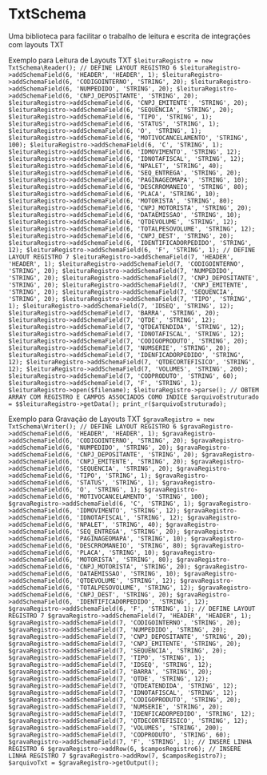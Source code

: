 # TxtSchema
Uma biblioteca para facilitar o trabalho de leitura e escrita de integrações com layouts TXT

Exemplo para Leitura de Layouts TXT
`
$leituraRegistro = new TxtSchema\Reader();
// DEFINE LAYOUT REGISTRO 6
$leituraRegistro->addSchemaField(6, 'HEADER', 'HEADER', 1);
$leituraRegistro->addSchemaField(6, 'CODIGOINTERNO', 'STRING', 20);
$leituraRegistro->addSchemaField(6, 'NUMPEDIDO', 'STRING', 20);
$leituraRegistro->addSchemaField(6, 'CNPJ_DEPOSITANTE', 'STRING', 20);
$leituraRegistro->addSchemaField(6, 'CNPJ_EMITENTE', 'STRING', 20);
$leituraRegistro->addSchemaField(6, 'SEQUENCIA', 'STRING', 20);
$leituraRegistro->addSchemaField(6, 'TIPO', 'STRING', 1);
$leituraRegistro->addSchemaField(6, 'STATUS', 'STRING', 1);
$leituraRegistro->addSchemaField(6, 'O', 'STRING', 1);
$leituraRegistro->addSchemaField(6, 'MOTIVOCANCELAMENTO', 'STRING', 100);
$leituraRegistro->addSchemaField(6, 'C', 'STRING', 1);
$leituraRegistro->addSchemaField(6, 'IDMOVIMENTO', 'STRING', 12);
$leituraRegistro->addSchemaField(6, 'IDNOTAFISCAL', 'STRING', 12);
$leituraRegistro->addSchemaField(6, 'NPALET', 'STRING', 40);
$leituraRegistro->addSchemaField(6, 'SEQ_ENTREGA', 'STRING', 20);
$leituraRegistro->addSchemaField(6, 'PAGINAGEOMAPA', 'STRING', 10);
$leituraRegistro->addSchemaField(6, 'DESCRROMANEIO', 'STRING', 80);
$leituraRegistro->addSchemaField(6, 'PLACA', 'STRING', 10);
$leituraRegistro->addSchemaField(6, 'MOTORISTA', 'STRING', 80);
$leituraRegistro->addSchemaField(6, 'CNPJ_MOTORISTA', 'STRING', 20);
$leituraRegistro->addSchemaField(6, 'DATAEMISSAO', 'STRING', 10);
$leituraRegistro->addSchemaField(6, 'QTDEVOLUME', 'STRING', 12);
$leituraRegistro->addSchemaField(6, 'TOTALPESOVOLUME', 'STRING', 12);
$leituraRegistro->addSchemaField(6, 'CNPJ_DEST', 'STRING', 20);
$leituraRegistro->addSchemaField(6, 'IDENTIFICADORPEDIDO', 'STRING', 12);
$leituraRegistro->addSchemaField(6, 'F', 'STRING', 1);
// DEFINE LAYOUT REGISTRO 7
$leituraRegistro->addSchemaField(7, 'HEADER', 'HEADER', 1);
$leituraRegistro->addSchemaField(7, 'CODIGOINTERNO', 'STRING', 20);
$leituraRegistro->addSchemaField(7, 'NUMPEDIDO', 'STRING', 20);
$leituraRegistro->addSchemaField(7, 'CNPJ_DEPOSITANTE', 'STRING', 20);
$leituraRegistro->addSchemaField(7, 'CNPJ_EMITENTE', 'STRING', 20);
$leituraRegistro->addSchemaField(7, 'SEQUENCIA', 'STRING', 20);
$leituraRegistro->addSchemaField(7, 'TIPO', 'STRING', 1);
$leituraRegistro->addSchemaField(7, 'IDSEQ', 'STRING', 12);
$leituraRegistro->addSchemaField(7, 'BARRA', 'STRING', 20);
$leituraRegistro->addSchemaField(7, 'QTDE', 'STRING', 12);
$leituraRegistro->addSchemaField(7, 'QTDEATENDIDA', 'STRING', 12);
$leituraRegistro->addSchemaField(7, 'IDNOTAFISCAL', 'STRING', 12);
$leituraRegistro->addSchemaField(7, 'CODIGOPRODUTO', 'STRING', 20);
$leituraRegistro->addSchemaField(7, 'NUMSERIE', 'STRING', 20);
$leituraRegistro->addSchemaField(7, 'IDENFICADORPEDIDO', 'STRING', 12);
$leituraRegistro->addSchemaField(7, 'QTDECORTEFISICO', 'STRING', 12);
$leituraRegistro->addSchemaField(7, 'VOLUMES', 'STRING', 200);
$leituraRegistro->addSchemaField(7, 'CODPRODUTO', 'STRING', 60);
$leituraRegistro->addSchemaField(7, 'F', 'STRING', 1);
$leituraRegistro->open($filename);
$leituraRegistro->parse();
// OBTEM ARRAY COM REGISTRO E CAMPOS ASSOCIADOS COMO INDICE
$arquivoEstruturado = $$leituraRegistro->getData();
print_r($arquivoEstruturado);
`

Exemplo para Gravação de Layouts TXT
`
$gravaRegistro = new TxtSchema\Writer();
// DEFINE LAYOUT REGISTRO 6
$gravaRegistro->addSchemaField(6, 'HEADER', 'HEADER', 1);
$gravaRegistro->addSchemaField(6, 'CODIGOINTERNO', 'STRING', 20);
$gravaRegistro->addSchemaField(6, 'NUMPEDIDO', 'STRING', 20);
$gravaRegistro->addSchemaField(6, 'CNPJ_DEPOSITANTE', 'STRING', 20);
$gravaRegistro->addSchemaField(6, 'CNPJ_EMITENTE', 'STRING', 20);
$gravaRegistro->addSchemaField(6, 'SEQUENCIA', 'STRING', 20);
$gravaRegistro->addSchemaField(6, 'TIPO', 'STRING', 1);
$gravaRegistro->addSchemaField(6, 'STATUS', 'STRING', 1);
$gravaRegistro->addSchemaField(6, 'O', 'STRING', 1);
$gravaRegistro->addSchemaField(6, 'MOTIVOCANCELAMENTO', 'STRING', 100);
$gravaRegistro->addSchemaField(6, 'C', 'STRING', 1);
$gravaRegistro->addSchemaField(6, 'IDMOVIMENTO', 'STRING', 12);
$gravaRegistro->addSchemaField(6, 'IDNOTAFISCAL', 'STRING', 12);
$gravaRegistro->addSchemaField(6, 'NPALET', 'STRING', 40);
$gravaRegistro->addSchemaField(6, 'SEQ_ENTREGA', 'STRING', 20);
$gravaRegistro->addSchemaField(6, 'PAGINAGEOMAPA', 'STRING', 10);
$gravaRegistro->addSchemaField(6, 'DESCRROMANEIO', 'STRING', 80);
$gravaRegistro->addSchemaField(6, 'PLACA', 'STRING', 10);
$gravaRegistro->addSchemaField(6, 'MOTORISTA', 'STRING', 80);
$gravaRegistro->addSchemaField(6, 'CNPJ_MOTORISTA', 'STRING', 20);
$gravaRegistro->addSchemaField(6, 'DATAEMISSAO', 'STRING', 10);
$gravaRegistro->addSchemaField(6, 'QTDEVOLUME', 'STRING', 12);
$gravaRegistro->addSchemaField(6, 'TOTALPESOVOLUME', 'STRING', 12);
$gravaRegistro->addSchemaField(6, 'CNPJ_DEST', 'STRING', 20);
$gravaRegistro->addSchemaField(6, 'IDENTIFICADORPEDIDO', 'STRING', 12);
$gravaRegistro->addSchemaField(6, 'F', 'STRING', 1);
// DEFINE LAYOUT REGISTRO 7
$gravaRegistro->addSchemaField(7, 'HEADER', 'HEADER', 1);
$gravaRegistro->addSchemaField(7, 'CODIGOINTERNO', 'STRING', 20);
$gravaRegistro->addSchemaField(7, 'NUMPEDIDO', 'STRING', 20);
$gravaRegistro->addSchemaField(7, 'CNPJ_DEPOSITANTE', 'STRING', 20);
$gravaRegistro->addSchemaField(7, 'CNPJ_EMITENTE', 'STRING', 20);
$gravaRegistro->addSchemaField(7, 'SEQUENCIA', 'STRING', 20);
$gravaRegistro->addSchemaField(7, 'TIPO', 'STRING', 1);
$gravaRegistro->addSchemaField(7, 'IDSEQ', 'STRING', 12);
$gravaRegistro->addSchemaField(7, 'BARRA', 'STRING', 20);
$gravaRegistro->addSchemaField(7, 'QTDE', 'STRING', 12);
$gravaRegistro->addSchemaField(7, 'QTDEATENDIDA', 'STRING', 12);
$gravaRegistro->addSchemaField(7, 'IDNOTAFISCAL', 'STRING', 12);
$gravaRegistro->addSchemaField(7, 'CODIGOPRODUTO', 'STRING', 20);
$gravaRegistro->addSchemaField(7, 'NUMSERIE', 'STRING', 20);
$gravaRegistro->addSchemaField(7, 'IDENFICADORPEDIDO', 'STRING', 12);
$gravaRegistro->addSchemaField(7, 'QTDECORTEFISICO', 'STRING', 12);
$gravaRegistro->addSchemaField(7, 'VOLUMES', 'STRING', 200);
$gravaRegistro->addSchemaField(7, 'CODPRODUTO', 'STRING', 60);
$gravaRegistro->addSchemaField(7, 'F', 'STRING', 1);
// INSERE LINHA REGISTRO 6
$gravaRegistro->addRow(6, $camposRegistro6);
// INSERE LINHA REGISTRO 7
$gravaRegistro->addRow(7, $camposRegistro7);
$arquivoTxt = $gravaRegistro->getOutput();
`